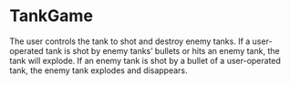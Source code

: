 # TankGame
The user controls the tank to shot and destroy enemy tanks. If a user-operated tank is shot by enemy tanks’ bullets or hits an enemy tank, the tank will explode. If an enemy tank is shot by a bullet of a user-operated tank, the enemy tank explodes and disappears.
